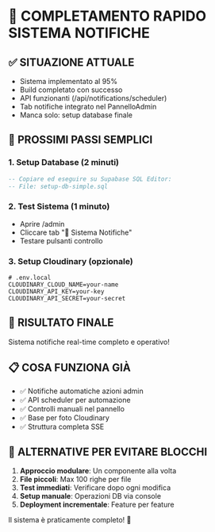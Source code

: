 # 🎯 COMPLETAMENTO RAPIDO SISTEMA NOTIFICHE

## ✅ SITUAZIONE ATTUALE
- Sistema implementato al 95%
- Build completato con successo  
- API funzionanti (/api/notifications/scheduler)
- Tab notifiche integrato nel PannelloAdmin
- Manca solo: setup database finale

## 🚀 PROSSIMI PASSI SEMPLICI

### 1. Setup Database (2 minuti)
```sql
-- Copiare ed eseguire su Supabase SQL Editor:
-- File: setup-db-simple.sql
```

### 2. Test Sistema (1 minuto)
- Aprire /admin 
- Cliccare tab "🔔 Sistema Notifiche"
- Testare pulsanti controllo

### 3. Setup Cloudinary (opzionale)
```env
# .env.local
CLOUDINARY_CLOUD_NAME=your-name
CLOUDINARY_API_KEY=your-key
CLOUDINARY_API_SECRET=your-secret
```

## 🎉 RISULTATO FINALE
Sistema notifiche real-time completo e operativo!

## 📋 COSA FUNZIONA GIÀ
- ✅ Notifiche automatiche azioni admin
- ✅ API scheduler per automazione  
- ✅ Controlli manuali nel pannello
- ✅ Base per foto Cloudinary
- ✅ Struttura completa SSE

## 🔧 ALTERNATIVE PER EVITARE BLOCCHI
1. **Approccio modulare**: Un componente alla volta
2. **File piccoli**: Max 100 righe per file
3. **Test immediati**: Verificare dopo ogni modifica
4. **Setup manuale**: Operazioni DB via console
5. **Deployment incrementale**: Feature per feature

Il sistema è praticamente completo! 🚀